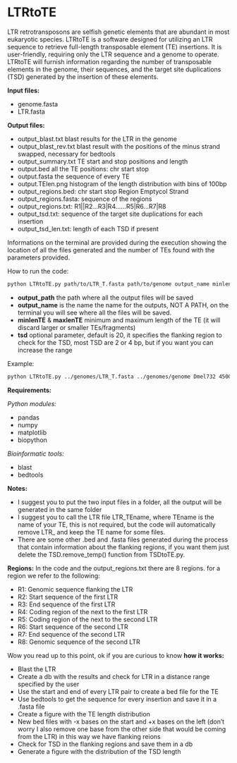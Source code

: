 LTRtoTE
================

LTR retrotransposons are selfish genetic elements that are abundant in
most eukaryotic species. LTRtoTE is a software designed for utilizing an
LTR sequence to retrieve full-length transposable element (TE)
insertions. It is user-friendly, requiring only the LTR sequence and a
genome to operate. LTRtoTE will furnish information regarding the number
of transposable elements in the genome, their sequences, and the target
site duplications (TSD) generated by the insertion of these elements.

**Input files:**

- genome.fasta
- LTR.fasta

**Output files:**

- output_blast.txt blast results for the LTR in the genome
- output_blast_rev.txt blast result with the positions of the minus strand swapped, necessary for bedtools
- output_summary.txt TE start and stop positions and length
- output.bed all the TE positions: chr start stop
- output.fasta the sequence of every TE
- output.TElen.png histogram of the length distribution with bins of
  100bp
- output_regions.bed: chr start stop Region Emptycol Strand
- output_regions.fasta: sequence of the regions
- output_regions.txt: R1||R2...R3|R4......R5|R6...R7|R8
- output_tsd.txt: sequence of the target site duplications for each insertion
- output_tsd_len.txt: length of each TSD if present


Informations on the terminal are provided during the execution showing
the location of all the files generated and the number of TEs found with
the parameters provided.

How to run the code:

``` bash
python LTRtoTE.py path/to/LTR_T.fasta path/to/genome output_name minlenTE maxlenTE
```

- **output_path** the path where all the output files will be saved
- **output_name** is the name the name for the outputs, NOT A PATH, on
  the terminal you will see where all the files will be saved.
- **minlenTE** & **maxlenTE** minimum and maximum length of the TE (it
  will discard larger or smaller TEs/fragments)
- **tsd** optional parameter, default is 20, it specifies the flanking
  region to check for the TSD, most TSD are 2 or 4 bp, but if you want
  you can increase the range

Example:

``` bash
python LTRtoTE.py ../genomes/LTR_T.fasta ../genomes/genome Dmel732 4500 6000 --tsd 50
```

**Requirements:**

*Python modules:*

- pandas
- numpy
- matplotlib
- biopython

*Bioinformatic tools:*

- blast
- bedtools

**Notes:**

- I suggest you to put the two input files in a folder, all the output
  will be generated in the same folder
- I suggest you to call the LTR file LTR_TEname, where TEname is the
  name of your TE, this is not required, but the code will automatically
  remove LTR\_ and keep the TE name for some files.
- There are some other .bed and .fasta files generated during the
  process that contain information about the flanking regions, if you
  want them just delete the TSD.remove_temp() function from TSDtoTE.py.


**Regions:**
In the code and the output_regions.txt there are 8 regions. for a region
we refer to the following:

- R1: Genomic sequence flanking the LTR
- R2: Start sequence of the first LTR
- R3: End sequence of the first LTR
- R4: Coding region of the next to the first LTR
- R5: Coding region of the next to the second LTR
- R6: Start sequence of the second LTR
- R7: End sequence of the second LTR
- R8: Genomic sequence of the second LTR



Wow you read up to this point, ok if you are curious to know **how it
works:**

- Blast the LTR
- Create a db with the results and check for LTR in a distance range
  specified by the user
- Use the start and end of every LTR pair to create a bed file for the
  TE
- Use bedtools to get the sequence for every insertion and save it in a
  .fasta file
- Create a figure with the TE length distribution
- New bed files with -x bases on the start and +x bases on the left
  (don’t worry I also remove one base from the other side that would be
  coming from the LTR) in this way we have flanking reions
- Check for TSD in the flanking regions and save them in a db
- Generate a figure with the distribution of the TSD length
